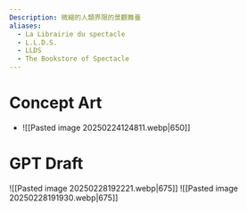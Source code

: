 ```yaml
---
Description: 微縮的人類界限的景觀舞臺
aliases:
  - La Librairie du spectacle
  - L.L.D.S.
  - LLDS
  - The Bookstore of Spectacle
---
```


# Concept Art
- ![[Pasted image 20250224124811.webp|650]]



# GPT Draft
![[Pasted image 20250228192221.webp|675]]
![[Pasted image 20250228191930.webp|675]]
